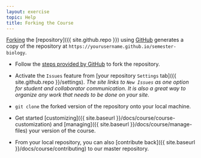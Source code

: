 ```yaml
---
layout: exercise
topic: Help
title: Forking the Course
---
```


[Forking](https://help.github.com/articles/fork-a-repo/) the [repository]({{ site.github.repo }}) using [GitHub](http://github.com) generates a copy of the repository at `https://yourusername.github.io/semester-biology`.

- Follow the [steps provided by GitHub](https://help.github.com/articles/fork-a-repo/) to fork the repository.

- Activate the `Issues` feature from [your repository `Settings` tab]({{ site.github.repo }}/settings). *The site links to `New Issues` as one option 
for student and collaborator communication. It is also a great way to organize 
any work that needs to be done on your site.* 

- `git clone` the forked version of the repository onto your local machine.

- Get started [customizing]({{ site.baseurl }}/docs/course/course-customization) and [managing]({{ site.baseurl }}/docs/course/manage-files) your version of the course.

- From your local repository, you can also [contribute back]({{ site.baseurl }}/docs/course/contributing) to our master repository.
